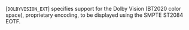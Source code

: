 [`DOLBYVISION_EXT`] specifies support for the Dolby
Vision (BT2020 color space), proprietary encoding, to be displayed using
the SMPTE ST2084 EOTF.